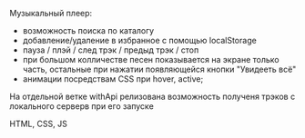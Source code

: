 Музыкальный плеер:
 - возможность поиска по каталогу
 - добавление/удаление в избранное с помощью localStorage
 - пауза / плэй / след трэк / предыд трэк / стоп
 - при большом колличестве песен показывается на экране только часть,
   остальные при нажатии появляющейся кнопки "Увидееть всё"
 - анимации посредствам СSS при hover, active;  

На отдельной ветке withApi релизована возможность полученя трэков с локального серверв при его запуске
   
   HTML, CSS, JS
